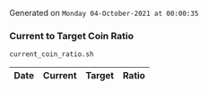 Generated on `Monday 04-October-2021 at 00:00:35`

### Current to Target Coin Ratio
`current_coin_ratio.sh`

Date|Current|Target|Ratio
---|---|---|---
